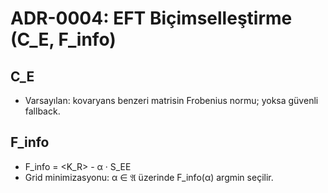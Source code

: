 ﻿# ADR-0004: EFT Biçimselleştirme (C_E, F_info)
## C_E
- Varsayılan: kovaryans benzeri matrisin Frobenius normu; yoksa güvenli fallback.
## F_info
- F_info = <K_R> - α · S_EE
- Grid minimizasyonu: α ∈ 𝔄 üzerinde F_info(α) argmin seçilir.

